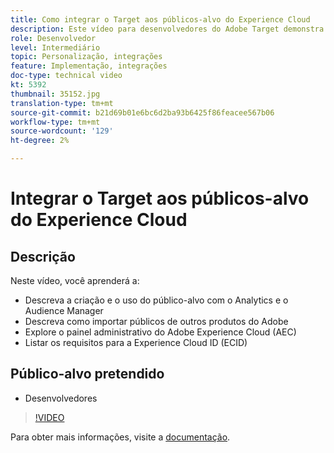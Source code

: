 ```yaml
---
title: Como integrar o Target aos públicos-alvo do Experience Cloud
description: Este vídeo para desenvolvedores do Adobe Target demonstra a criação de público-alvo usando o Analytics e o Audience Manager. Os desenvolvedores que assistem a este vídeo poderão importar públicos de outros produtos do Adobe, familiarizar-se com o painel de administração do Adobe Experience Cloud (AEC) e listar os requisitos para a Experience Cloud ID (ECID).
role: Desenvolvedor
level: Intermediário
topic: Personalização, integrações
feature: Implementação, integrações
doc-type: technical video
kt: 5392
thumbnail: 35152.jpg
translation-type: tm+mt
source-git-commit: b21d69b01e6bc6d2ba93b6425f86feacee567b06
workflow-type: tm+mt
source-wordcount: '129'
ht-degree: 2%

---
```



# Integrar o Target aos públicos-alvo do Experience Cloud

## Descrição

Neste vídeo, você aprenderá a:

* Descreva a criação e o uso do público-alvo com o Analytics e o Audience Manager
* Descreva como importar públicos de outros produtos do Adobe
* Explore o painel administrativo do Adobe Experience Cloud (AEC)
* Listar os requisitos para a Experience Cloud ID (ECID)

## Público-alvo pretendido

* Desenvolvedores

>[!VIDEO](https://video.tv.adobe.com/v/35152/?quality=12)

Para obter mais informações, visite a [documentação](https://docs.adobe.com/content/help/en/target/using/integrate/mmp.html).
